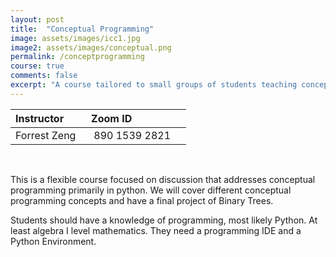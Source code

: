 ```yaml
---
layout: post
title:  "Conceptual Programming"
image: assets/images/icc1.jpg
image2: assets/images/conceptual.png
permalink: /conceptprogramming
course: true
comments: false
excerpt: "A course tailored to small groups of students teaching concepts of programming."
---
```


| Instructor | &nbsp;&nbsp;Zoom ID &nbsp; |
| :---        |        :--- |  
| Forrest Zeng | &nbsp;&nbsp; 890 1539 2821 &nbsp; &nbsp; |

<br>

This is a flexible course focused on discussion that addresses conceptual programming primarily in python. We will cover different conceptual programming concepts and have a final project of Binary Trees.

Students should have a knowledge of programming, most likely Python. At least algebra I level mathematics. They need a programming IDE and a Python Environment.
